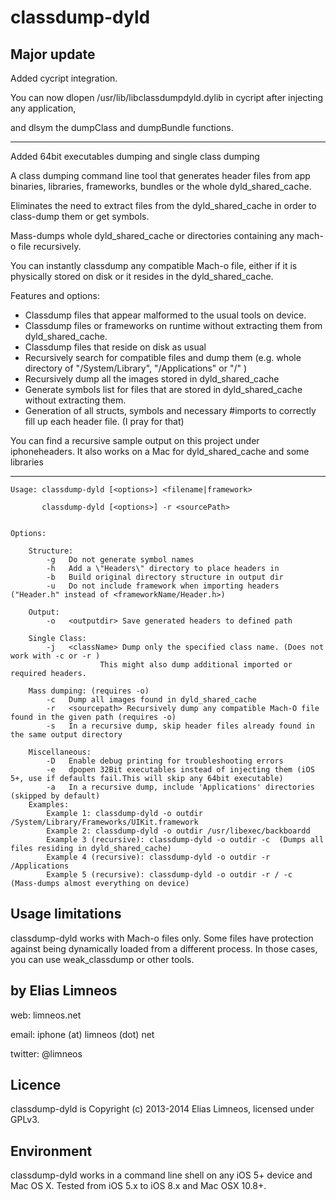 classdump-dyld
==============

Major update
------------

Added cycript integration.

You can now dlopen /usr/lib/libclassdumpdyld.dylib in cycript after injecting any application, 

and dlsym the dumpClass and dumpBundle functions.

----------------------------- 

Added 64bit executables dumping and single class dumping

A class dumping command line tool that generates header files from app binaries, libraries, frameworks, bundles or the whole dyld_shared_cache.

Eliminates the need to extract files from the dyld_shared_cache in order to class-dump them or get symbols.

Mass-dumps whole dyld_shared_cache or directories containing any mach-o file recursively.

You can instantly classdump any compatible Mach-o file, either if it is physically stored on disk or it resides in the dyld_shared_cache.

Features and options:
	
   * Classdump files that appear malformed to the usual tools on device.
   * Classdump files or frameworks on runtime without extracting them from dyld_shared_cache.
   * Classdump files that reside on disk as usual
   * Recursively search for compatible files and dump them (e.g. whole directory of "/System/Library", "/Applications" or "/" )
   * Recursively dump all the images stored in dyld_shared_cache
   * Generate symbols list for files that are stored in dyld_shared_cache without extracting them.
   * Generation of all structs, symbols and necessary #imports to correctly fill up each header file. (I pray for that)


You can find a recursive sample output on this project under iphoneheaders. 
It also works on a Mac for dyld_shared_cache and some libraries


-------------------------------

	Usage: classdump-dyld [<options>] <filename|framework>
	
		   classdump-dyld [<options>] -r <sourcePath>
		   

	Options:
	
		Structure:
			-g   Do not generate symbol names 
			-h   Add a \"Headers\" directory to place headers in
			-b   Build original directory structure in output dir
			-u   Do not include framework when importing headers ("Header.h" instead of <frameworkName/Header.h>)

		Output:
			-o   <outputdir> Save generated headers to defined path

		Single Class:
			-j   <className> Dump only the specified class name. (Does not work with -c or -r )
                        This might also dump additional imported or required headers.
		
		Mass dumping: (requires -o)
			-c   Dump all images found in dyld_shared_cache 
			-r   <sourcepath> Recursively dump any compatible Mach-O file found in the given path (requires -o) 
			-s   In a recursive dump, skip header files already found in the same output directory 
		
		Miscellaneous: 
			-D   Enable debug printing for troubleshooting errors
			-e   dpopen 32Bit executables instead of injecting them (iOS 5+, use if defaults fail.This will skip any 64bit executable) 
			-a   In a recursive dump, include 'Applications' directories (skipped by default)
		Examples:
    		Example 1: classdump-dyld -o outdir /System/Library/Frameworks/UIKit.framework
    		Example 2: classdump-dyld -o outdir /usr/libexec/backboardd
	    	Example 3 (recursive): classdump-dyld -o outdir -c  (Dumps all files residing in dyld_shared_cache)
    		Example 4 (recursive): classdump-dyld -o outdir -r /Applications
    		Example 5 (recursive): classdump-dyld -o outdir -r / -c  (Mass-dumps almost everything on device)


Usage limitations
----------------
classdump-dyld works with Mach-o files only.
Some files have protection against being dynamically loaded from a different process.
In those cases, you can use weak_classdump or other tools.
	

by Elias Limneos
----------------
web: limneos.net

email: iphone (at) limneos (dot) net

twitter: @limneos


Licence
-----------

classdump-dyld is Copyright (c) 2013-2014 Elias Limneos, licensed under GPLv3.


Environment
-----------
classdump-dyld works in a command line shell on any iOS 5+ device and Mac OS X. Tested from iOS 5.x to iOS 8.x and Mac OSX 10.8+.



